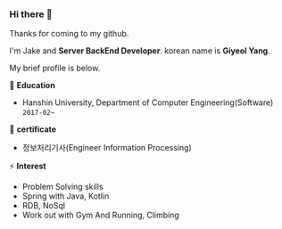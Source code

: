 ### Hi there 👋

Thanks for coming to my github.  

I'm Jake and **Server BackEnd Developer**. korean name is **Giyeol Yang**.  

My brief profile is below.  

🏫 **Education**
- Hanshin University, Department of Computer Engineering(Software)  ```2017-02~```    

🌱 **certificate**
- 정보처리기사(Engineer Information Processing)  

⚡ **Interest**
- Problem Solving skills   
- Spring with Java, Kotlin  
- RDB, NoSql  
- Work out with Gym And Running, Climbing  

<!--
**yky03/yky03** is a ✨ _special_ ✨ repository because its `README.md` (this file) appears on your GitHub profile.

Here are some ideas to get you started:

- 🔭 I’m currently working on ...
- 🌱 I’m currently learning ...
- 👯 I’m looking to collaborate on ...
- 🤔 I’m looking for help with ...
- 💬 Ask me about ...
- 📫 How to reach me: ...
- 😄 Pronouns: ...
- ⚡ Fun fact: ...
-->
